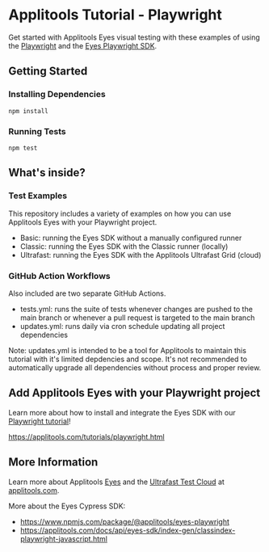 # Applitools Tutorial - Playwright

Get started with Applitools Eyes visual testing with these examples of using the [Playwright](https://playwright.dev/) and the [Eyes Playwright SDK](https://www.npmjs.com/package/@applitools/eyes-playwright).


## Getting Started

### Installing Dependencies
```
npm install
```

### Running Tests
```
npm test
```

## What's inside?

### Test Examples

This repository includes a variety of examples on how you can use Applitools Eyes with your Playwright project.

- Basic: running the Eyes SDK without a manually configured runner
- Classic: running the Eyes SDK with the Classic runner (locally)
- Ultrafast: running the Eyes SDK with the Applitools Ultrafast Grid (cloud)

### GitHub Action Workflows

Also included are two separate GitHub Actions.

- tests.yml: runs the suite of tests whenever changes are pushed to the main branch or whenever a pull request is targeted to the main branch
- updates.yml: runs daily via cron schedule updating all project dependencies

Note: updates.yml is intended to be a tool for Applitools to maintain this tutorial with it's limited depdencies and scope. It's not recommended to automatically upgrade all dependencies without process and proper review.

## Add Applitools Eyes with your Playwright project

Learn more about how to install and integrate the Eyes SDK with our [Playwright tutorial](https://applitools.com/tutorials/playwright.html)!

<https://applitools.com/tutorials/playwright.html>

## More Information

Learn more about Applitools [Eyes](https://info.applitools.com/ucY77) and the [Ultrafast Test Cloud](https://info.applitools.com/ucY78) at [applitools.com](https://info.applitools.com/ucY76).

More about the Eyes Cypress SDK:
* https://www.npmjs.com/package/@applitools/eyes-playwright
* https://applitools.com/docs/api/eyes-sdk/index-gen/classindex-playwright-javascript.html
